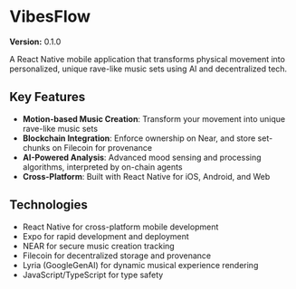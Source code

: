 # VibesFlow

**Version:** 0.1.0

A React Native mobile application that transforms physical movement into personalized, unique rave-like music sets using AI and decentralized tech.

## Key Features

- **Motion-based Music Creation**: Transform your movement into unique rave-like music sets
- **Blockchain Integration**: Enforce ownership on Near, and store set-chunks on Filecoin for provenance
- **AI-Powered Analysis**: Advanced mood sensing and processing algorithms, interpreted by on-chain agents
- **Cross-Platform**: Built with React Native for iOS, Android, and Web

## Technologies

- React Native for cross-platform mobile development
- Expo for rapid development and deployment
- NEAR for secure music creation tracking
- Filecoin for decentralized storage and provenance
- Lyria (GoogleGenAI) for dynamic musical experience rendering
- JavaScript/TypeScript for type safety
